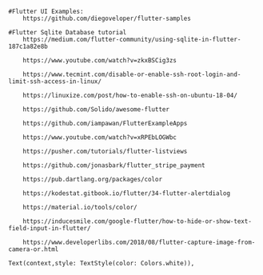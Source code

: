     #Flutter UI Examples:
        https://github.com/diegoveloper/flutter-samples
    
    #Flutter Sqlite Database tutorial
        https://medium.com/flutter-community/using-sqlite-in-flutter-187c1a82e8b

        https://www.youtube.com/watch?v=zkxBSCig3zs

        https://www.tecmint.com/disable-or-enable-ssh-root-login-and-limit-ssh-access-in-linux/

        https://linuxize.com/post/how-to-enable-ssh-on-ubuntu-18-04/

        https://github.com/Solido/awesome-flutter

        https://github.com/iampawan/FlutterExampleApps

        https://www.youtube.com/watch?v=xRPEbLOGWbc

        https://pusher.com/tutorials/flutter-listviews

        https://github.com/jonasbark/flutter_stripe_payment
        
        https://pub.dartlang.org/packages/color

        https://kodestat.gitbook.io/flutter/34-flutter-alertdialog

        https://material.io/tools/color/

        https://inducesmile.com/google-flutter/how-to-hide-or-show-text-field-input-in-flutter/

        https://www.developerlibs.com/2018/08/flutter-capture-image-from-camera-or.html

    Text(context,style: TextStyle(color: Colors.white)),

    